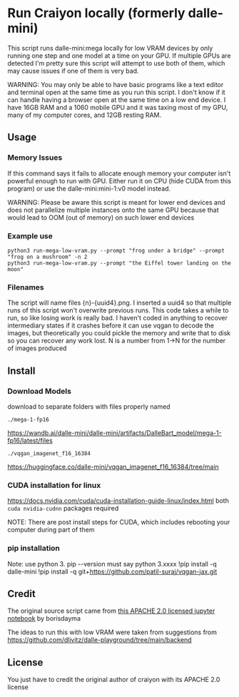 # Run Craiyon locally (formerly dalle-mini)

This script runs dalle-mini:mega locally for low VRAM devices by
only running one step and one model at a time on your GPU.
If multiple GPUs are detected I'm pretty sure this script
will attempt to use both of them, which may cause issues if one
of them is very bad.

WARNING: You may only be able to have basic programs like a text editor and terminal open at the same time as you run this script. I don't know if it can handle having a browser open at the same time on a low end device. I have 16GB RAM and a 1060 mobile GPU and it was taxing most of my GPU, many of my computer cores, and 12GB resting RAM.

## Usage
### Memory Issues
If this command says it fails to allocate enough memory your computer isn't
powerful enough to run with GPU. Either run it on CPU (hide CUDA from this
program) or use the dalle-mini:mini-1:v0 model instead.

WARNING: Please be aware this script is meant for lower end devices and does not
parallelize multiple instances onto the same GPU because that would lead to
OOM (out of memory) on such lower end devices

### Example use

```shell
python3 run-mega-low-vram.py --prompt "frog under a bridge" --prompt "frog on a mushroom" -n 2
python3 run-mega-low-vram.py --prompt "the Eiffel tower landing on the moon"
```

### Filenames

The script will name files {n}-{uuid4}.png. I inserted a uuid4 so that multiple
runs of this script won't overwrite previous runs. This code takes a while
to run, so like losing work is really bad. I haven't coded in anything to
recover intermediary states if it crashes before it can use vqgan to decode
the images, but theoretically you could pickle the memory and write that
to disk so you can recover any work lost. N is a number from 1->N for the number of images produced

## Install
### Download Models
download to separate folders with files properly named

`./mega-1-fp16`

https://wandb.ai/dalle-mini/dalle-mini/artifacts/DalleBart_model/mega-1-fp16/latest/files

`./vqgan_imagenet_f16_16384`

https://huggingface.co/dalle-mini/vqgan_imagenet_f16_16384/tree/main

### CUDA installation for linux
https://docs.nvidia.com/cuda/cuda-installation-guide-linux/index.html
both `cuda nvidia-cudnn` packages required

NOTE: There are post install steps for CUDA, which includes rebooting your
computer during part of them

### pip installation
Note: use python 3. pip --version must say python 3.xxxx
!pip install -q dalle-mini
!pip install -q git+https://github.com/patil-suraj/vqgan-jax.git

## Credit
The original source script came from [this APACHE 2.0 licensed jupyter notebook][inference_pipeline]
by borisdayma

The ideas to run this with low VRAM were taken from suggestions from
https://github.com/dlivitz/dalle-playground/tree/main/backend

## License
You just have to credit the original author of craiyon with its APACHE 2.0 license

[inference_pipeline]: https://github.com/borisdayma/dalle-mini/blob/main/tools/inference/inference_pipeline.ipynb